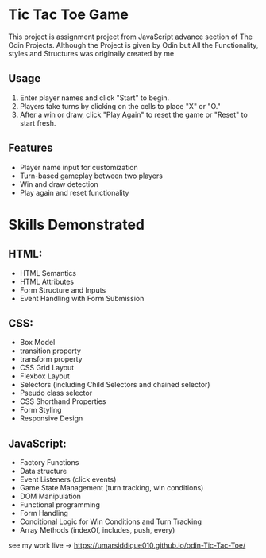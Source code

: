 # Tic Tac Toe Game
This project is assignment project from JavaScript advance section of The Odin Projects. Although the Project is given by Odin but All the Functionality, styles and Structures was originally created by me



## Usage
1. Enter player names and click "Start" to begin.
2. Players take turns by clicking on the cells to place "X" or "O."
3. After a win or draw, click "Play Again" to reset the game or "Reset" to start fresh.

## Features
- Player name input for customization
- Turn-based gameplay between two players
- Win and draw detection
- Play again and reset functionality

# Skills Demonstrated

## HTML:

- HTML Semantics
- HTML Attributes
- Form Structure and Inputs
- Event Handling with Form Submission


## CSS:

- Box Model
- transition property
- transform property
- CSS Grid Layout
- Flexbox Layout
- Selectors (including Child Selectors and chained selector)
- Pseudo class selector 
- CSS Shorthand Properties
- Form Styling
- Responsive Design

## JavaScript:

- Factory Functions
- Data structure
- Event Listeners (click events)
- Game State Management (turn tracking, win conditions)
- DOM Manipulation
- Functional programming 
- Form Handling
- Conditional Logic for Win Conditions and Turn Tracking
- Array Methods (indexOf, includes, push, every)



see my work live -> https://umarsiddique010.github.io/odin-Tic-Tac-Toe/